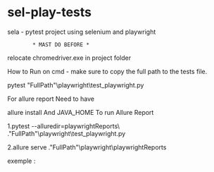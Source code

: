 # sel-play-tests
sela -  pytest project using selenium and playwright
 
            * MAST DO BEFORE *
relocate chromedriver.exe in project folder 

How to Run on cmd - make sure to copy the full path to the tests file.

pytest "FullPath"\playwright\test_playwright.py


For allure report
Need to have

allure install
And JAVA_HOME
To run Allure Report

1.pytest --alluredir=playwrightReports\ ."FullPath"\playwright\test_playwright.py

2.allure serve .\"FullPath"\playwright\playwrightReports

exemple :

